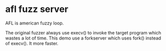 # afl fuzz server

AFL is american fuzzy loop.

The original fuzzer always use execv() to invoke the target program
which wastes a lot of time. This demo use a forkserver which uses
fork() instead of execv(). It more faster.